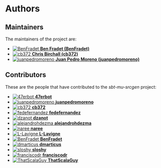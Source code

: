 [comment]: <> (Don't edit this file!)
[comment]: <> (It is automatically updated after every release of https://github.com/47degrees/.github)
[comment]: <> (If you want to suggest a change, please open a PR or issue in that repository)

# Authors

## Maintainers

The maintainers of the project are:

- [![BenFradet](https://avatars.githubusercontent.com/u/1737211?v=4&s=20) **Ben Fradet (BenFradet)**](https://github.com/BenFradet)
- [![cb372](https://avatars.githubusercontent.com/u/106760?v=4&s=20) **Chris Birchall (cb372)**](https://github.com/cb372)
- [![juanpedromoreno](https://avatars.githubusercontent.com/u/4879373?v=4&s=20) **Juan Pedro Moreno (juanpedromoreno)**](https://github.com/juanpedromoreno)

## Contributors

These are the people that have contributed to the _sbt-mu-srcgen_ project:

- [![47erbot](https://avatars.githubusercontent.com/u/24799081?v=4&s=20) **47erbot**](https://github.com/47erbot)
- [![juanpedromoreno](https://avatars.githubusercontent.com/u/4879373?v=4&s=20) **juanpedromoreno**](https://github.com/juanpedromoreno)
- [![cb372](https://avatars.githubusercontent.com/u/106760?v=4&s=20) **cb372**](https://github.com/cb372)
- [![fedefernandez](https://avatars.githubusercontent.com/u/720923?v=4&s=20) **fedefernandez**](https://github.com/fedefernandez)
- [![dzanot](https://avatars.githubusercontent.com/u/5342283?v=4&s=20) **dzanot**](https://github.com/dzanot)
- [![alejandrohdezma](https://avatars.githubusercontent.com/u/9027541?v=4&s=20) **alejandrohdezma**](https://github.com/alejandrohdezma)
- [![naree](https://avatars.githubusercontent.com/u/4437502?v=4&s=20) **naree**](https://github.com/naree)
- [![L-Lavigne](https://avatars.githubusercontent.com/u/36058023?v=4&s=20) **L-Lavigne**](https://github.com/L-Lavigne)
- [![BenFradet](https://avatars.githubusercontent.com/u/1737211?v=4&s=20) **BenFradet**](https://github.com/BenFradet)
- [![dmarticus](https://avatars.githubusercontent.com/u/4853149?v=4&s=20) **dmarticus**](https://github.com/dmarticus)
- [![sloshy](https://avatars.githubusercontent.com/u/427237?v=4&s=20) **sloshy**](https://github.com/sloshy)
- [![franciscodr](https://avatars.githubusercontent.com/u/1200151?v=4&s=20) **franciscodr**](https://github.com/franciscodr)
- [![ThatScalaGuy](https://avatars.githubusercontent.com/u/7647945?v=4&s=20) **ThatScalaGuy**](https://github.com/ThatScalaGuy)
